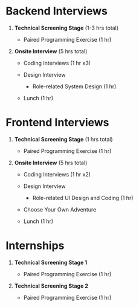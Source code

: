 # Backend Interviews

1. **Technical Screening Stage** (1-3 hrs total)
    
    - Paired Programming Exercise (1 hr)

2. **Onsite Interview** (5 hrs total)

    - Coding Interviews (1 hr x3)

    - Design Interview 

        - Role-related System Design (1 hr)

    - Lunch (1 hr)

# Frontend Interviews

1. **Technical Screening Stage** (1 hrs total)
    
    - Paired Programming Exercise (1 hr)

2. **Onsite Interview** (5 hrs total)

    - Coding Interviews (1 hr x2)

    - Design Interview

        - Role-related UI Design and Coding (1 hr)
        
    - Choose Your Own Adventure

    - Lunch (1 hr)

# Internships

1. **Technical Screening Stage 1**
    
    - Paired Programming Exercise (1 hr)

2. **Technical Screening Stage 2**
    
    - Paired Programming Exercise (1 hr)
